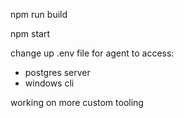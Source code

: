 npm run build

npm start

change up .env file for agent to access:
 - postgres server
 - windows cli


working on more custom tooling